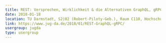 ```yaml
---
title: REST: Versprechen, Wirklichkeit & die Alternativen GraphQL, gRPC, ... (Thomas Bayer)
date: 2018-01-18
location: TU Darmstadt, S2|02 (Robert-Piloty-Geb.), Raum C110, Hochschulstr. 10, 64289 Darmstadt
link: https://www.jug-da.de/2018/01/REST-GraphQL-gRPC/
usergroup: jugda
type: usergroup
---
```

